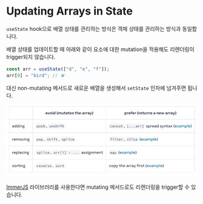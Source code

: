 # Updating Arrays in State

`useState` hook으로 배열 상태를 관리하는 방식은 객체 상태를 관리하는 방식과 동일합니다.

배열 상태를 업데이트할 때 아래와 같이 요소에 대한 mutation을 적용해도 리렌더링이 trigger되지 않습니다.

```jsx
const arr = useState(["d", "e", "f"]);
arr[0] = "bird"; // ❌
```

대신 non-mutating 메서드로 새로운 배열을 생성해서 `setState` 인자에 넘겨주면 됩니다.

![Array State](../image/array_state.png)

[ImmerJS](https://github.com/immerjs/immer) 라이브러리를 사용한다면 mutating 메서드로도 리렌더링을 trigger할 수 있습니다.
